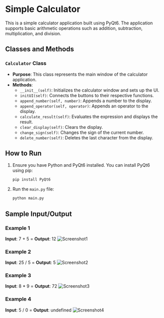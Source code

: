 # Simple Calculator

This is a simple calculator application built using PyQt6. The application supports basic arithmetic operations such as addition, subtraction, multiplication, and division.

## Classes and Methods

### `Calculator` Class
- **Purpose**: This class represents the main window of the calculator application.
- **Methods**:
  - `__init__(self)`: Initializes the calculator window and sets up the UI.
  - `initUI(self)`: Connects the buttons to their respective functions.
  - `append_number(self, number)`: Appends a number to the display.
  - `append_operator(self, operator)`: Appends an operator to the display.
  - `calculate_result(self)`: Evaluates the expression and displays the result.
  - `clear_display(self)`: Clears the display.
  - `change_sign(self)`: Changes the sign of the current number.
  - `delete_number(self)`: Deletes the last character from the display.

## How to Run

1. Ensure you have Python and PyQt6 installed. You can install PyQt6 using pip:
   ```sh
   pip install PyQt6
    ```
2. Run the `main.py` file:
    ```sh
   python main.py
    ```

## Sample Input/Output
### Example 1
**Input**: 7 + 5 = **Output**: 12
![Screenshot1](screensh_1.png)


### Example 2
**Input**: 25 / 5 = **Output**: 5
![Screenshot2](screensh_2.png)


### Example 3
**Input**: 8 * 9 = **Output**: 72
![Screenshot3](screensh_3.png)


### Example 4
**Input**: 5 / 0 = **Output**: undefined
![Screenshot4](screensh_4.png)

